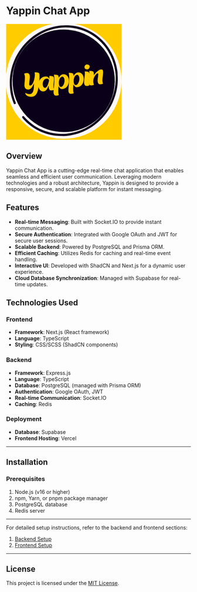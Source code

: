 # Yappin Chat App

![Yappin Logo](./client/public/images/logo1.png)

## Overview
Yappin Chat App is a cutting-edge real-time chat application that enables seamless and efficient user communication. Leveraging modern technologies and a robust architecture, Yappin is designed to provide a responsive, secure, and scalable platform for instant messaging.

## Features
- **Real-time Messaging**: Built with Socket.IO to provide instant communication.
- **Secure Authentication**: Integrated with Google OAuth and JWT for secure user sessions.
- **Scalable Backend**: Powered by PostgreSQL and Prisma ORM.
- **Efficient Caching**: Utilizes Redis for caching and real-time event handling.
- **Interactive UI**: Developed with ShadCN and Next.js for a dynamic user experience.
- **Cloud Database Synchronization**: Managed with Supabase for real-time updates.

## Technologies Used
### Frontend
- **Framework**: Next.js (React framework)
- **Language**: TypeScript
- **Styling**: CSS/SCSS (ShadCN components)

### Backend
- **Framework**: Express.js
- **Language**: TypeScript
- **Database**: PostgreSQL (managed with Prisma ORM)
- **Authentication**: Google OAuth, JWT
- **Real-time Communication**: Socket.IO
- **Caching**: Redis

### Deployment
- **Database**: Supabase
- **Frontend Hosting**: Vercel

---

## Installation
### Prerequisites
1. Node.js (v16 or higher)
2. npm, Yarn, or pnpm package manager
3. PostgreSQL database
4. Redis server

---

For detailed setup instructions, refer to the backend and frontend sections:

1. [Backend Setup](./server/)
2. [Frontend Setup](./client/)

---

## License
This project is licensed under the [MIT License](./LICENSE).
